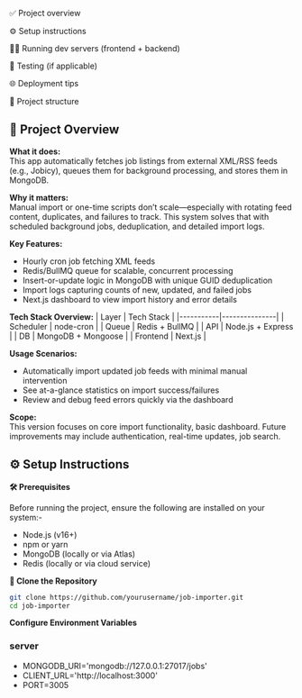 ✅ Project overview

⚙️ Setup instructions

🏃‍♂️ Running dev servers (frontend + backend)

🧪 Testing (if applicable)

🌐 Deployment tips

📁 Project structure

## 📘 Project Overview

**What it does:**  
This app automatically fetches job listings from external XML/RSS feeds (e.g., Jobicy), queues them for background processing, and stores them in MongoDB.

**Why it matters:**  
Manual import or one-time scripts don’t scale—especially with rotating feed content, duplicates, and failures to track. This system solves that with scheduled background jobs, deduplication, and detailed import logs.

**Key Features:**
- Hourly cron job fetching XML feeds
- Redis/BullMQ queue for scalable, concurrent processing
- Insert-or-update logic in MongoDB with unique GUID deduplication
- Import logs capturing counts of new, updated, and failed jobs
- Next.js dashboard to view import history and error details

**Tech Stack Overview:**
| Layer     | Tech Stack    |
|-----------|---------------|
| Scheduler | node-cron     |
| Queue     | Redis + BullMQ |
| API       | Node.js + Express |
| DB        | MongoDB + Mongoose |
| Frontend  | Next.js       |

**Usage Scenarios:**
- Automatically import updated job feeds with minimal manual intervention
- See at-a-glance statistics on import success/failures
- Review and debug feed errors quickly via the dashboard

**Scope:**  
This version focuses on core import functionality, basic dashboard. Future improvements may include authentication, real-time updates, job search.

## ⚙️ Setup Instructions

**🛠 Prerequisites**

Before running the project, ensure the following are installed on your system:-

- Node.js (v16+)
- npm or yarn
- MongoDB (locally or via Atlas)
- Redis (locally or via cloud service)

**🚀 Clone the Repository**

```bash
git clone https://github.com/yourusername/job-importer.git
cd job-importer
```

**Configure Environment Variables**
  ### server
  
 - MONGODB_URI='mongodb://127.0.0.1:27017/jobs'
 - CLIENT_URL='http://localhost:3000'
 - PORT=3005
